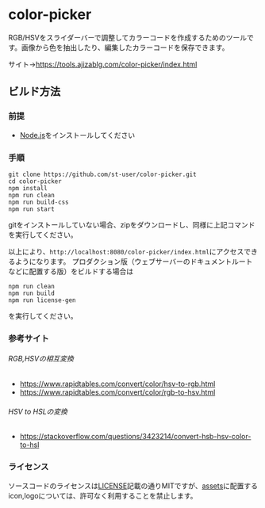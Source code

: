 # color-picker
RGB/HSVをスライダーバーで調整してカラーコードを作成するためのツールです。画像から色を抽出したり、編集したカラーコードを保存できます。

サイト→https://tools.ajizablg.com/color-picker/index.html

## ビルド方法
### 前提
- [Node.js](https://nodejs.org/ja/)をインストールしてください

### 手順
```
git clone https://github.com/st-user/color-picker.git
cd color-picker
npm install
npm run clean
npm run build-css
npm run start
```

gitをインストールしていない場合、zipをダウンロードし、同様に上記コマンドを実行してください。

以上により、`http://localhost:8080/color-picker/index.html`にアクセスできるようになります。
プロダクション版（ウェブサーバーのドキュメントルートなどに配置する版）をビルドする場合は
```
npm run clean
npm run build
npm run license-gen
```
を実行してください。


### 参考サイト
###### RGB,HSVの相互変換
- https://www.rapidtables.com/convert/color/hsv-to-rgb.html
- https://www.rapidtables.com/convert/color/rgb-to-hsv.html

###### HSV to HSLの変換
- https://stackoverflow.com/questions/3423214/convert-hsb-hsv-color-to-hsl


### ライセンス
ソースコードのライセンスは[LICENSE](https://github.com/st-user/color-picker/blob/master/LICENSE)記載の通りMITですが、[assets](https://github.com/st-user/color-picker/tree/master/assets)に配置するicon,logoについては、許可なく利用することを禁止します。
